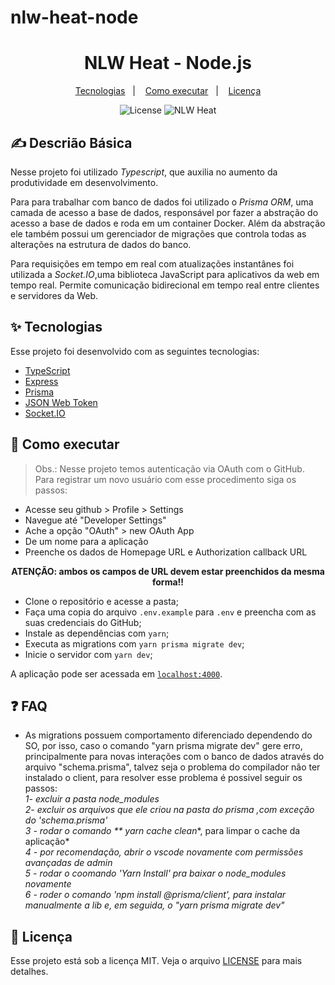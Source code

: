 # nlw-heat-node

<h1 align="center">NLW Heat - Node.js</h1>

<p align="center">
  <a href="#-tecnologias">Tecnologias</a>&nbsp;&nbsp;&nbsp;|&nbsp;&nbsp;&nbsp;
  <a href="#-como-executar">Como executar</a>&nbsp;&nbsp;&nbsp;|&nbsp;&nbsp;&nbsp;
  <a href="#-licença">Licença</a>
</p>

<p align="center">
  <img alt="License" src="https://img.shields.io/static/v1?label=license&message=MIT&color=8257E5&labelColor=000000">
  <img src="https://img.shields.io/static/v1?label=NLW&message=Heat&color=8257E5&labelColor=000000" alt="NLW Heat" />
</p>

## ✍️ Descrião Básica

Nesse projeto foi utilizado *Typescript*, que auxilia no aumento da produtividade em desenvolvimento.

Para para trabalhar com banco de dados foi utilizado o *Prisma ORM*, uma camada de acesso a base de dados, responsável por fazer a abstração do acesso a base de dados 
e roda em um container Docker. Além da abstração ele também possui um gerenciador de migrações que controla todas as alterações na estrutura de dados do banco.

Para requisições em tempo em real com atualizações instantânes foi utilizada a *Socket.IO*,uma biblioteca JavaScript para aplicativos da web em tempo real.
Permite comunicação bidirecional em tempo real entre clientes e servidores da Web.

## ✨ Tecnologias

Esse projeto foi desenvolvido com as seguintes tecnologias:

- [TypeScript](https://www.typescriptlang.org/)
- [Express](https://expressjs.com/pt-br/)
- [Prisma](https://www.prisma.io/)
- [JSON Web Token](https://jwt.io/)
- [Socket.IO](https://socket.io/)

## 🚀 Como executar

> Obs.: Nesse projeto temos autenticação via OAuth com o GitHub. Para registrar um novo usuário com esse procedimento siga os passos:
- Acesse seu github > Profile > Settings
- Navegue até "Developer Settings"
- Ache a opção "OAuth" > new OAuth App
- De um nome para a aplicação
- Preenche os dados de Homepage URL e Authorization callback URL

<p align="center">
 <b>ATENÇÃO: ambos os campos de URL devem estar preenchidos da mesma forma!!</b>
</p>
 
- Clone o repositório e acesse a pasta;
- Faça uma copia do arquivo `.env.example` para `.env` e preencha com as suas credenciais do GitHub;
- Instale as dependências com `yarn`;
- Executa as migrations com `yarn prisma migrate dev`;
- Inicie o servidor com `yarn dev`;

A aplicação pode ser acessada em [`localhost:4000`](http://localhost:4000).

## ❓ FAQ
- As migrations possuem comportamento diferenciado dependendo do SO, por isso, caso o comando "yarn prisma migrate dev" gere erro, principalmente para novas interações com o banco de dados através do arquivo "schema.prisma", talvez seja o problema do compilador não ter instalado o client, para resolver esse problema é possivel seguir os passos:
\
  *1- excluir a pasta node_modules*\
  *2- excluir os arquivos que ele criou na pasta do prisma ,com exceção do 'schema.prisma'*\
  *3 - rodar o comando ** yarn cache clean**, para limpar o cache da aplicação*\
  *4 - por recomendação, abrir o vscode novamente com permissões avançadas de  admin*\
  *5 - rodar o coomando 'Yarn Install' pra baixar o node_modules novamente*\
  *6 - roder o comando 'npm install @prisma/client', para instalar manualmente a lib e, em seguida, o "yarn prisma migrate dev"*

## 📄 Licença

Esse projeto está sob a licença MIT. Veja o arquivo [LICENSE](LICENSE) para mais detalhes.




